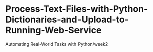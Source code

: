 # Process-Text-Files-with-Python-Dictionaries-and-Upload-to-Running-Web-Service
Automating Real-World Tasks with Python/week2
